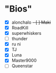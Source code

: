 # "Bios"
- [x] alonchalo
~~- [ ] Maki~~
- [x] RoadKill
- [x] superwhiskers
- [ ] thunder
- [x] ru ni
- [x] TJ
- [x] Luna
- [x] Master9000
- [ ] Queenstar
